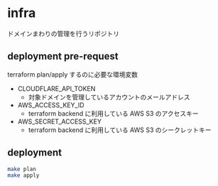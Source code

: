 # infra

ドメインまわりの管理を行うリポジトリ

## deployment pre-request

terraform plan/apply するのに必要な環境変数

- CLOUDFLARE_API_TOKEN
  - 対象ドメインを管理しているアカウントのメールアドレス
- AWS_ACCESS_KEY_ID
  - terraform backend に利用している AWS S3 のアクセスキー
- AWS_SECRET_ACCESS_KEY
  - terraform backend に利用している AWS S3 のシークレットキー

## deployment

```bash
make plan
make apply
```
